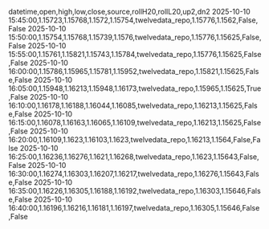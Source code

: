 datetime,open,high,low,close,source,rollH20,rollL20,up2,dn2
2025-10-10 15:45:00,1.15723,1.15768,1.1572,1.15754,twelvedata_repo,1.15776,1.1562,False,False
2025-10-10 15:50:00,1.15754,1.15768,1.15739,1.1576,twelvedata_repo,1.15776,1.15625,False,False
2025-10-10 15:55:00,1.15761,1.15821,1.15743,1.15784,twelvedata_repo,1.15776,1.15625,False,False
2025-10-10 16:00:00,1.15786,1.15965,1.15781,1.15952,twelvedata_repo,1.15821,1.15625,False,False
2025-10-10 16:05:00,1.15948,1.16213,1.15948,1.16173,twelvedata_repo,1.15965,1.15625,True,False
2025-10-10 16:10:00,1.16178,1.16188,1.16044,1.16085,twelvedata_repo,1.16213,1.15625,False,False
2025-10-10 16:15:00,1.16078,1.16163,1.16065,1.16109,twelvedata_repo,1.16213,1.15625,False,False
2025-10-10 16:20:00,1.16109,1.1623,1.16103,1.1623,twelvedata_repo,1.16213,1.1564,False,False
2025-10-10 16:25:00,1.16236,1.16276,1.1621,1.16268,twelvedata_repo,1.1623,1.15643,False,False
2025-10-10 16:30:00,1.16274,1.16303,1.16207,1.16217,twelvedata_repo,1.16276,1.15643,False,False
2025-10-10 16:35:00,1.16226,1.16305,1.16188,1.16192,twelvedata_repo,1.16303,1.15646,False,False
2025-10-10 16:40:00,1.16196,1.16216,1.16181,1.16197,twelvedata_repo,1.16305,1.15646,False,False
